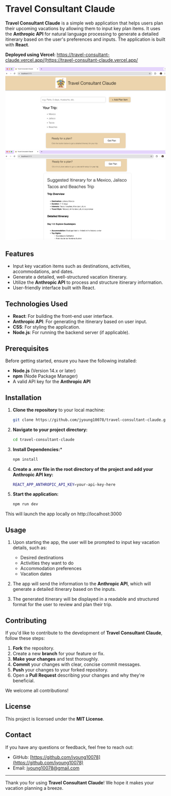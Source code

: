 # Travel Consultant Claude

**Travel Consultant Claude** is a simple web application that helps users plan their upcoming vacations by allowing them to input key plan items. It uses the **Anthropic API** for natural language processing to generate a detailed itinerary based on the user's preferences and inputs. The application is built with **React**.

**Deployed using Vercel:** https://travel-consultant-claude.vercel.app/(https://travel-consultant-claude.vercel.app/

![Main Screen](images/mainscreen.png)
![Travel Plans](images/travelplans.png)

## Features

- Input key vacation items such as destinations, activities, accommodations, and dates.
- Generate a detailed, well-structured vacation itinerary.
- Utilize the **Anthropic API** to process and structure itinerary information.
- User-friendly interface built with React.

## Technologies Used

- **React**: For building the front-end user interface.
- **Anthropic API**: For generating the itinerary based on user input.
- **CSS**: For styling the application.
- **Node.js**: For running the backend server (if applicable).
  
## Prerequisites

Before getting started, ensure you have the following installed:

- **Node.js** (Version 14.x or later)
- **npm** (Node Package Manager)
- A valid API key for the **Anthropic API**

## Installation

1. **Clone the repository** to your local machine:

   ```bash
   git clone https://github.com/jyoung10078/travel-consultant-claude.git
   ```

2. **Navigate to your project directory:**

    ```bash
    cd travel-consultant-claude
    ```

3. **Install Dependencies:***

    ```bash
    npm install
    ```

4. **Create a .env file in the root directory of the project and add your Anthropic API key:**

    ```bash
    REACT_APP_ANTHROPIC_API_KEY=your-api-key-here
    ```

5. **Start the application:**

    ```bash
    npm run dev
    ```
This will launch the app locally on http://localhost:3000

## Usage

1. Upon starting the app, the user will be prompted to input key vacation details, such as:
   - Desired destinations
   - Activities they want to do
   - Accommodation preferences
   - Vacation dates

2. The app will send the information to the **Anthropic API**, which will generate a detailed itinerary based on the inputs.

3. The generated itinerary will be displayed in a readable and structured format for the user to review and plan their trip.

## Contributing

If you'd like to contribute to the development of **Travel Consultant Claude**, follow these steps:

1. **Fork** the repository.
2. Create a new **branch** for your feature or fix.
3. **Make your changes** and test thoroughly.
4. **Commit** your changes with clear, concise commit messages.
5. **Push** your changes to your forked repository.
6. Open a **Pull Request** describing your changes and why they're beneficial.

We welcome all contributions!

## License

This project is licensed under the **MIT License**.

## Contact

If you have any questions or feedback, feel free to reach out:

- GitHub: [https://github.com/jyoung10078](https://github.com/jyoung10078)
- Email: jyoung10078@gmail.com

---

Thank you for using **Travel Consultant Claude**! We hope it makes your vacation planning a breeze.


   
